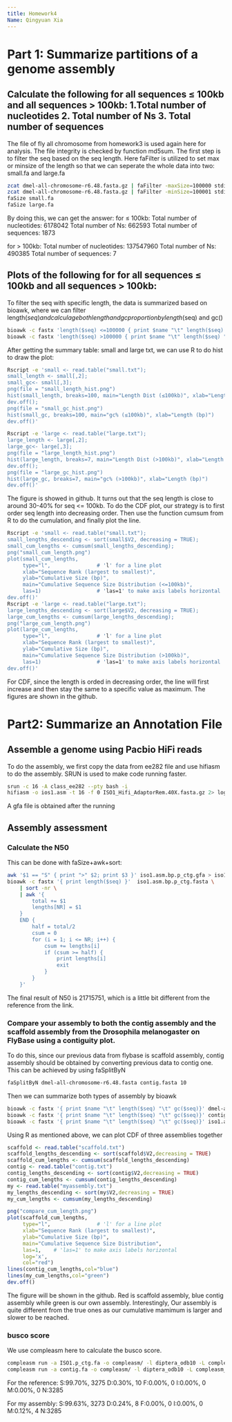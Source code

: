 ```yaml
---
title: Homework4
Name: Qingyuan Xia
---
```


# Part 1: Summarize partitions of a genome assembly
## Calculate the following for all sequences ≤ 100kb and all sequences > 100kb: 1.Total number of nucleotides 2. Total number of Ns 3. Total number of sequences
The file of fly all chromosome from homework3 is used again here for analysis. The file integrity is checked by function md5sum. 
The first step is to filter the seq based on the seq length. Here faFilter is utilized to set max or minsize of the length so that we can seperate the whole data into two: small.fa and large.fa
``` sh
zcat dmel-all-chromosome-r6.48.fasta.gz | faFilter -maxSize=100000 stdin small.fa
zcat dmel-all-chromosome-r6.48.fasta.gz | faFilter -minSize=100001 stdin large.fa
faSize small.fa
faSize large.fa
```
By doing this, we can get the answer:
for ≤ 100kb:
Total number of nucleotides: 6178042
Total number of Ns: 662593
Total number of sequences: 1873

for > 100kb:
Total number of nucleotides: 137547960
Total number of Ns: 490385
Total number of sequences: 7

## Plots of the following for for all sequences ≤ 100kb and all sequences > 100kb:
To filter the seq with specific length, the data is summarized based on bioawk, where we can filter length($seq) and calculage both length and gc proportion by length($seq) and gc()
``` sh
bioawk -c fastx 'length($seq) <=100000 { print $name "\t" length($seq) "\t" gc($seq)}' dmel-all-chromosome-r6.48.fasta.gz > small.txt
bioawk -c fastx 'length($seq) >100000 { print $name "\t" length($seq) "\t" gc($seq)}' dmel-all-chromosome-r6.48.fasta.gz > large.txt
```
After getting the summary table: small and large txt, we can use R to do hist to draw the plot:
``` sh
Rscript -e 'small <- read.table("small.txt");
small_length <- small[,2];
small_gc<- small[,3];
png(file = "small_length_hist.png")
hist(small_length, breaks=100, main="Length Dist (≤100kb)", xlab="Length (bp)")
dev.off();
png(file = "small_gc_hist.png")
hist(small_gc, breaks=100, main="gc% (≤100kb)", xlab="Length (bp)")
dev.off()'

Rscript -e 'large <- read.table("large.txt");
large_length <- large[,2];
large_gc<- large[,3];
png(file = "large_length_hist.png")
hist(large_length, breaks=7, main="Length Dist (>100kb)", xlab="Length (bp)")
dev.off();
png(file = "large_gc_hist.png")
hist(large_gc, breaks=7, main="gc% (>100kb)", xlab="Length (bp)")
dev.off()'
```
The figure is showed in github. It turns out that the seq length is close to around 30-40% for seq <= 100kb.
To do the CDF plot, our strategy is to first order seq length into decreasing order. Then use the function cumsum from R to do the cumulation, and finally plot the line.
``` sh
Rscript -e 'small <- read.table("small.txt");
small_lengths_descending <- sort(small$V2, decreasing = TRUE);
small_cum_lengths <- cumsum(small_lengths_descending);
png("small_cum_length.png")
plot(small_cum_lengths, 
     type="l",               # 'l' for a line plot
     xlab="Sequence Rank (largest to smallest)", 
     ylab="Cumulative Size (bp)", 
     main="Cumulative Sequence Size Distribution (<=100kb)",
     las=1)                  # 'las=1' to make axis labels horizontal
dev.off()'
Rscript -e 'large <- read.table("large.txt");
large_lengths_descending <- sort(large$V2, decreasing = TRUE);
large_cum_lengths <- cumsum(large_lengths_descending);
png("large_cum_length.png")
plot(large_cum_lengths, 
     type="l",               # 'l' for a line plot
     xlab="Sequence Rank (largest to smallest)", 
     ylab="Cumulative Size (bp)", 
     main="Cumulative Sequence Size Distribution (>100kb)",
     las=1)                  # 'las=1' to make axis labels horizontal
dev.off()'
```
For CDF, since the length is orded in decreasing order, the line will first increase and then stay the same to a specific value as maximum. The figures are shown in the github.

# Part2: Summarize an Annotation File
## Assemble a genome using Pacbio HiFi reads
To do the assembly, we first copy the data from ee282 file and use hifiasm to do the assembly. SRUN is used to make code running faster.
``` sh
srun -c 16 -A class_ee282 --pty bash -i
hifiasm -o ios1.asm -t 16 -f 0 ISO1_Hifi_AdaptorRem.40X.fasta.gz 2> log
```
A gfa file is obtained after the running
## Assembly assessment
### Calculate the N50
This can be done with faSize+awk+sort:
``` sh
awk '$1 == "S" { print ">" $2; print $3 }' iso1.asm.bp.p_ctg.gfa > iso1.asm.bp.p_ctg.fasta
bioawk -c fastx '{ print length($seq) }'  iso1.asm.bp.p_ctg.fasta \
    | sort -nr \
    | awk '{
        total += $1
        lengths[NR] = $1
    }
    END {
        half = total/2
        csum = 0
        for (i = 1; i <= NR; i++) {
            csum += lengths[i]
            if (csum >= half) {
                print lengths[i]
                exit
            }
        }
    }'
```
The final result of N50 is 21715751, which is a little bit different from the reference from the link.
### Compare your assembly to both the contig assembly and the scaffold assembly from the Drosophila melanogaster on FlyBase using a contiguity plot.
To do this, since our previous data from flybase is scaffold assembly, contig assembly should be obtained by converting previous data to contig one. This can be achieved by using faSplitByN 
``` sh
faSplitByN dmel-all-chromosome-r6.48.fasta contig.fasta 10
```
Then we can summarize both types of assembly by bioawk
``` sh
bioawk -c fastx '{ print $name "\t" length($seq) "\t" gc($seq)}' dmel-all-chromosome-r6.48.fasta.gz > scaffold.txt
bioawk -c fastx '{ print $name "\t" length($seq) "\t" gc($seq)}' contig.fasta > contig.txt
bioawk -c fastx '{ print $name "\t" length($seq) "\t" gc($seq)}' iso1.asm.bp.p_ctg.fasta > myassembly.txt
```
Using R as mentioned above, we can plot CDF of three assemblies together
``` R
scaffold <- read.table("scaffold.txt")
scaffold_lengths_descending <- sort(scaffold$V2,decreasing = TRUE)
scaffold_cum_lengths <- cumsum(scaffold_lengths_descending)
contig <- read.table("contig.txt")
contig_lengths_descending <- sort(contig$V2,decreasing = TRUE)
contig_cum_lengths <- cumsum(contig_lengths_descending)
my <- read.table("myassembly.txt")
my_lengths_descending <- sort(my$V2,decreasing = TRUE)
my_cum_lengths <- cumsum(my_lengths_descending)

png("compare_cum_length.png")
plot(scaffold_cum_lengths, 
     type="l",               # 'l' for a line plot
     xlab="Sequence Rank (largest to smallest)", 
     ylab="Cumulative Size (bp)", 
     main="Cumulative Sequence Size Distribution",
     las=1,    # 'las=1' to make axis labels horizontal
     log='x',
     col="red")
lines(contig_cum_lengths,col="blue")
lines(my_cum_lengths,col="green")
dev.off()
```
The figure will be shown in the github. Red is scaffold assembly, blue contig assembly while green is our own assembly. Interestingly, Our assembly is quite different from the true ones as our cumulative mamimum is larger and slower to be reached.
### busco score
We use compleasm here to calculate the busco score.
``` sh
compleasm run -a ISO1.p_ctg.fa -o compleasm/ -l diptera_odb10 -L compleasm_my/
compleasm run -a contig.fa -o compleasm/ -l diptera_odb10 -L compleasm_my/
```
For the reference:
S:99.70%, 3275
    D:0.30%, 10
    F:0.00%, 0
    I:0.00%, 0
    M:0.00%, 0
    N:3285

For my assembly:
S:99.63%, 3273
    D:0.24%, 8
    F:0.00%, 0
    I:0.00%, 0
    M:0.12%, 4
    N:3285